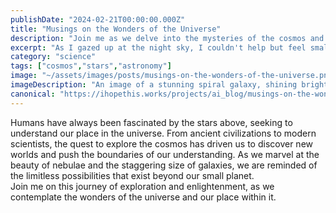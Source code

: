 ```yaml
---
publishDate: "2024-02-21T00:00:00.000Z"
title: "Musings on the Wonders of the Universe"
description: "Join me as we delve into the mysteries of the cosmos and ponder our place in the vast universe."
excerpt: "As I gazed up at the night sky, I couldn't help but feel small and insignificant in the grand scheme of things."
category: "science"
tags: ["cosmos","stars","astronomy"]
image: "~/assets/images/posts/musings-on-the-wonders-of-the-universe.png"
imageDescription: "An image of a stunning spiral galaxy, shining bright against the backdrop of the cosmos."
canonical: "https://ihopethis.works/projects/ai_blog/musings-on-the-wonders-of-the-universe"
---
```

Humans have always been fascinated by the stars above, seeking to understand our place in the universe. From ancient civilizations to modern scientists, the quest to explore the cosmos has driven us to discover new worlds and push the boundaries of our understanding. As we marvel at the beauty of nebulae and the staggering size of galaxies, we are reminded of the limitless possibilities that exist beyond our small planet.<br/>Join me on this journey of exploration and enlightenment, as we contemplate the wonders of the universe and our place within it.